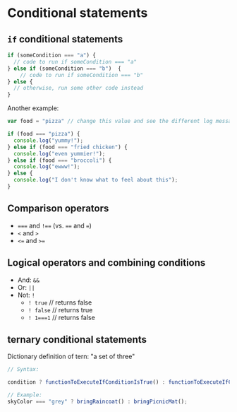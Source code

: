 # Conditional statements

## `if` conditional statements

```javascript
if (someCondition === "a") {
  // code to run if someCondition === "a"
} else if (someCondition === "b")  {
    // code to run if someCondition === "b"
} else {
  // otherwise, run some other code instead
}
```

Another example:

```javascript
var food = "pizza" // change this value and see the different log messages

if (food === "pizza") {
  console.log("yummy!");
} else if (food === "fried chicken") {
  console.log("even yummier!");
} else if (food === "broccoli") {
  console.log("ewww!");
} else {
  console.log("I don't know what to feel about this");
}
```

## Comparison operators

* `===` and `!==` \(vs. `==` and `=`\)
* `<` and `>`
* `<=` and `>=`

## Logical operators and combining conditions

* And: `&&`
* Or: `||`
* Not: `!`
  * `! true`     // returns false
  * `! false`    // returns true
  * `! 1===1`    // returns false

## ternary conditional statements

Dictionary definition of tern: "a set of three"

```javascript
// Syntax:

condition ? functionToExecuteIfConditionIsTrue() : functionToExecuteIfConditionIsFalse();

// Example:
skyColor === "grey" ? bringRaincoat() : bringPicnicMat();
```

